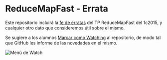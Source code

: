 ReduceMapFast - Errata
======================

Este repositorio incluirá la [fe de erratas](errata.md) del TP ReduceMapFast del 1c2015, y cualquier otro dato que consideremos útil sobre el mismo.

Se sugiere a los alumnos [Marcar como Watching](https://github.com/blog/1204-notifications-stars) al repositorio, de modo tal que GitHub les informe de las novedades en el mismo.

![Menú de Watch](https://camo.githubusercontent.com/4c724400e0e4144f44f3830ce8e82f8dd948b3f7/687474703a2f2f6769746875622e73332e616d617a6f6e6177732e636f6d2f626c6f672f77617463682d737461722e706e67)
